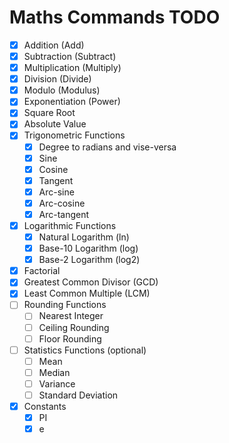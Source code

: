 # Maths Commands TODO

- [x] Addition (Add)
- [x] Subtraction (Subtract)
- [x] Multiplication (Multiply)
- [x] Division (Divide)
- [x] Modulo (Modulus)
- [x] Exponentiation (Power)
- [x] Square Root
- [x] Absolute Value
- [x] Trigonometric Functions
    - [x] Degree to radians and vise-versa 
    - [x] Sine
    - [x] Cosine
    - [x] Tangent
    - [x] Arc-sine
    - [x] Arc-cosine
    - [x] Arc-tangent
- [x] Logarithmic Functions
    - [x] Natural Logarithm (ln)
    - [x] Base-10 Logarithm (log)
    - [x] Base-2 Logarithm (log2)
- [x] Factorial
- [x] Greatest Common Divisor (GCD)
- [x] Least Common Multiple (LCM)
- [ ] Rounding Functions
    - [ ] Nearest Integer
    - [ ] Ceiling Rounding
    - [ ] Floor Rounding
- [ ] Statistics Functions (optional)
    - [ ] Mean
    - [ ] Median
    - [ ] Variance
    - [ ] Standard Deviation
- [x] Constants
  - [x] PI
  - [x] e
